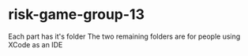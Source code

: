 # risk-game-group-13

Each part has it's folder
The two remaining folders are for people using XCode as an IDE
